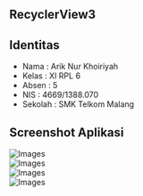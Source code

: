 ## RecyclerView3

## Identitas
* Nama  : Arik Nur Khoiriyah
* Kelas : XI RPL 6
* Absen : 5
* NIS   : 4669/1388.070
* Sekolah : SMK Telkom Malang

## Screenshot Aplikasi
![Images](https://github.com/ariknk/RecyclerView3/blob/master/WhatsApp%20Image%202017-02-03%20at%2014.39.45(1).jpeg)<br>
![Images](https://github.com/ariknk/RecyclerView3/blob/master/WhatsApp%20Image%202017-02-03%20at%2014.39.45(2).jpeg)<br>
![Images](https://github.com/ariknk/RecyclerView3/blob/master/WhatsApp%20Image%202017-02-03%20at%2014.39.45.jpeg)<br>
![Images](https://github.com/ariknk/RecyclerView3/blob/master/WhatsApp%20Image%202017-02-03%20at%2014.41.03.jpeg)<br>
